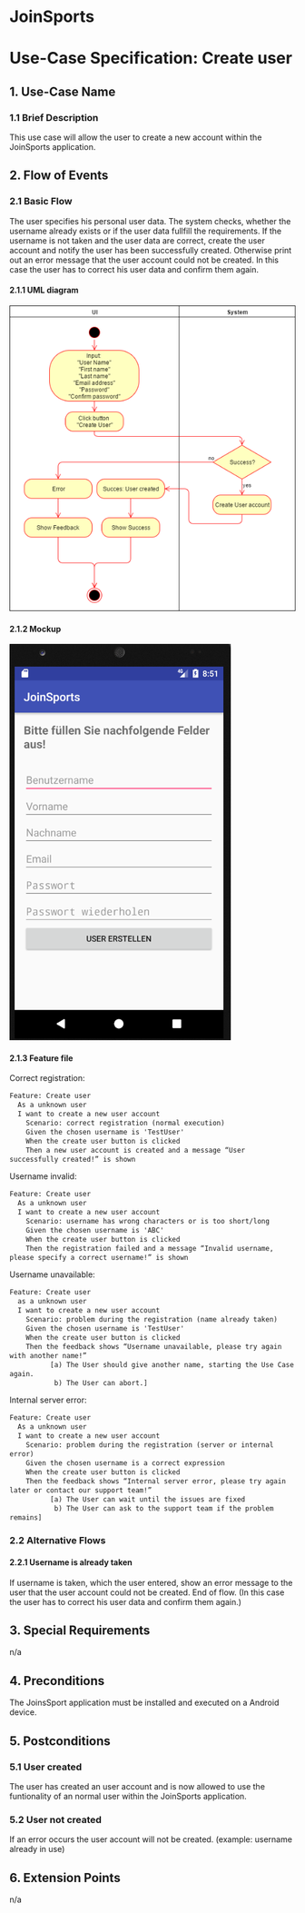 # JoinSports
# Use-Case Specification: Create user

## 1. Use-Case Name 
### 1.1 Brief Description
This use case will allow the user to create a new account within the JoinSports application.

## 2. Flow of Events
### 2.1 Basic Flow 
The user specifies his personal user data. The system checks, whether the username already exists or if the user data fullfill the requirements. 
If the username is not taken and the user data are correct, create the user account and notify the user has been successfully created. 
Otherwise print out an error message that the user account could not be created. In this case the user has to correct his user data and confirm them again. 

#### 2.1.1 UML diagram
![UC diagram][UC]

#### 2.1.2 Mockup 
![Mockup][Mock]

#### 2.1.3 Feature file
<!-- ![Feature] -->

Correct registration:
```cucumber
Feature: Create user
  As a unknown user
  I want to create a new user account
 	Scenario: correct registration (normal execution)
    Given the chosen username is 'TestUser'
    When the create user button is clicked
    Then a new user account is created and a message “User successfully created!” is shown
```
Username invalid:
```cucumber
Feature: Create user
  As a unknown user
  I want to create a new user account
 	Scenario: username has wrong characters or is too short/long
    Given the chosen username is 'ABC'
    When the create user button is clicked
    Then the registration failed and a message “Invalid username, please specify a correct username!” is shown
```

Username unavailable:
```cucumber
Feature: Create user
  as a unknown user
  I want to create a new user account
 	Scenario: problem during the registration (name already taken)
    Given the chosen username is 'TestUser'
    When the create user button is clicked
    Then the feedback shows “Username unavailable, please try again with another name!”
          [a) The User should give another name, starting the Use Case again.
           b) The User can abort.]

```

Internal server error:
```cucumber
Feature: Create user
  As a unknown user
  I want to create a new user account
 	Scenario: problem during the registration (server or internal error)
    Given the chosen username is a correct expression
    When the create user button is clicked
    Then the feedback shows “Internal server error, please try again later or contact our support team!”
          [a) The User can wait until the issues are fixed
           b) The User can ask to the support team if the problem remains]

```


### 2.2 Alternative Flows
#### 2.2.1 Username is already taken
If username is taken, which the user entered, show an error message to the user that the user account could not be created. End of flow.
(In this case the user has to correct his user data and confirm them again.)

## 3. Special Requirements
n/a

## 4. Preconditions
The JoinsSport application must be installed and executed on a Android device.

## 5. Postconditions
### 5.1 User created
The user has created an user account and is now allowed to use the funtionality of an normal user within the JoinSports application.

### 5.2	User not created
If an error occurs the user account will not be created.  (example: username already in use)

## 6. Extension Points
n/a

<!-- picture links -->
[UC]: https://github.com/JoinSports/Documentation/blob/master/Activity%20Diagrams/UC01_CreateUser_ActivityDiagram.png "UC Diagram"
[Mock]: https://github.com/JoinSports/Documentation/blob/master/Mockups/Create%20User.png "Mockup"
<!-- [Feature]:  "Feature file" -->
